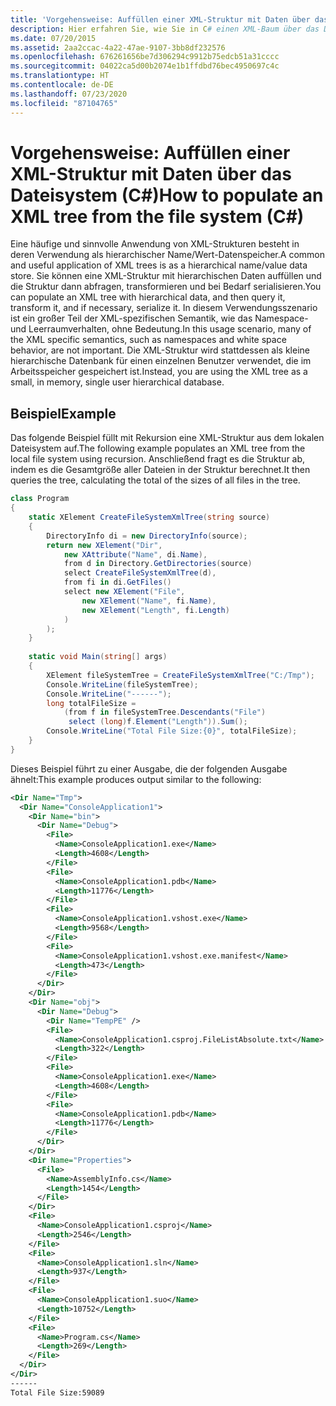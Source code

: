 ```yaml
---
title: 'Vorgehensweise: Auffüllen einer XML-Struktur mit Daten über das Dateisystem (C#)'
description: Hier erfahren Sie, wie Sie in C# einen XML-Baum über das Dateisystem mit Daten füllen. In diesem Beispiel wird XML-Code mit Daten gefüllt. Anschließend wird der Baum abgefragt, um die Gesamtgröße aller Dateien zu berechnen.
ms.date: 07/20/2015
ms.assetid: 2aa2ccac-4a22-47ae-9107-3bb8df232576
ms.openlocfilehash: 676261656be7d306294c9912b75edcb51a31cccc
ms.sourcegitcommit: 04022ca5d00b2074e1b1ffdbd76bec4950697c4c
ms.translationtype: HT
ms.contentlocale: de-DE
ms.lasthandoff: 07/23/2020
ms.locfileid: "87104765"
---
```

# <a name="how-to-populate-an-xml-tree-from-the-file-system-c"></a><span data-ttu-id="7d8c2-104">Vorgehensweise: Auffüllen einer XML-Struktur mit Daten über das Dateisystem (C#)</span><span class="sxs-lookup"><span data-stu-id="7d8c2-104">How to populate an XML tree from the file system (C#)</span></span>
<span data-ttu-id="7d8c2-105">Eine häufige und sinnvolle Anwendung von XML-Strukturen besteht in deren Verwendung als hierarchischer Name/Wert-Datenspeicher.</span><span class="sxs-lookup"><span data-stu-id="7d8c2-105">A common and useful application of XML trees is as a hierarchical name/value data store.</span></span> <span data-ttu-id="7d8c2-106">Sie können eine XML-Struktur mit hierarchischen Daten auffüllen und die Struktur dann abfragen, transformieren und bei Bedarf serialisieren.</span><span class="sxs-lookup"><span data-stu-id="7d8c2-106">You can populate an XML tree with hierarchical data, and then query it, transform it, and if necessary, serialize it.</span></span> <span data-ttu-id="7d8c2-107">In diesem Verwendungsszenario ist ein großer Teil der XML-spezifischen Semantik, wie das Namespace- und Leerraumverhalten, ohne Bedeutung.</span><span class="sxs-lookup"><span data-stu-id="7d8c2-107">In this usage scenario, many of the XML specific semantics, such as namespaces and white space behavior, are not important.</span></span> <span data-ttu-id="7d8c2-108">Die XML-Struktur wird stattdessen als kleine hierarchische Datenbank für einen einzelnen Benutzer verwendet, die im Arbeitsspeicher gespeichert ist.</span><span class="sxs-lookup"><span data-stu-id="7d8c2-108">Instead, you are using the XML tree as a small, in memory, single user hierarchical database.</span></span>  
  
## <a name="example"></a><span data-ttu-id="7d8c2-109">Beispiel</span><span class="sxs-lookup"><span data-stu-id="7d8c2-109">Example</span></span>  
 <span data-ttu-id="7d8c2-110">Das folgende Beispiel füllt mit Rekursion eine XML-Struktur aus dem lokalen Dateisystem auf.</span><span class="sxs-lookup"><span data-stu-id="7d8c2-110">The following example populates an XML tree from the local file system using recursion.</span></span> <span data-ttu-id="7d8c2-111">Anschließend fragt es die Struktur ab, indem es die Gesamtgröße aller Dateien in der Struktur berechnet.</span><span class="sxs-lookup"><span data-stu-id="7d8c2-111">It then queries the tree, calculating the total of the sizes of all files in the tree.</span></span>  
  
```csharp  
class Program  
{  
    static XElement CreateFileSystemXmlTree(string source)  
    {  
        DirectoryInfo di = new DirectoryInfo(source);  
        return new XElement("Dir",  
            new XAttribute("Name", di.Name),  
            from d in Directory.GetDirectories(source)  
            select CreateFileSystemXmlTree(d),  
            from fi in di.GetFiles()  
            select new XElement("File",  
                new XElement("Name", fi.Name),  
                new XElement("Length", fi.Length)  
            )  
        );  
    }  
  
    static void Main(string[] args)  
    {  
        XElement fileSystemTree = CreateFileSystemXmlTree("C:/Tmp");  
        Console.WriteLine(fileSystemTree);  
        Console.WriteLine("------");  
        long totalFileSize =  
            (from f in fileSystemTree.Descendants("File")  
             select (long)f.Element("Length")).Sum();  
        Console.WriteLine("Total File Size:{0}", totalFileSize);  
    }  
}  
```  
  
 <span data-ttu-id="7d8c2-112">Dieses Beispiel führt zu einer Ausgabe, die der folgenden Ausgabe ähnelt:</span><span class="sxs-lookup"><span data-stu-id="7d8c2-112">This example produces output similar to the following:</span></span>  
  
```xml  
<Dir Name="Tmp">  
  <Dir Name="ConsoleApplication1">  
    <Dir Name="bin">  
      <Dir Name="Debug">  
        <File>  
          <Name>ConsoleApplication1.exe</Name>  
          <Length>4608</Length>  
        </File>  
        <File>  
          <Name>ConsoleApplication1.pdb</Name>  
          <Length>11776</Length>  
        </File>  
        <File>  
          <Name>ConsoleApplication1.vshost.exe</Name>  
          <Length>9568</Length>  
        </File>  
        <File>  
          <Name>ConsoleApplication1.vshost.exe.manifest</Name>  
          <Length>473</Length>  
        </File>  
      </Dir>  
    </Dir>  
    <Dir Name="obj">  
      <Dir Name="Debug">  
        <Dir Name="TempPE" />  
        <File>  
          <Name>ConsoleApplication1.csproj.FileListAbsolute.txt</Name>  
          <Length>322</Length>  
        </File>  
        <File>  
          <Name>ConsoleApplication1.exe</Name>  
          <Length>4608</Length>  
        </File>  
        <File>  
          <Name>ConsoleApplication1.pdb</Name>  
          <Length>11776</Length>  
        </File>  
      </Dir>  
    </Dir>  
    <Dir Name="Properties">  
      <File>  
        <Name>AssemblyInfo.cs</Name>  
        <Length>1454</Length>  
      </File>  
    </Dir>  
    <File>  
      <Name>ConsoleApplication1.csproj</Name>  
      <Length>2546</Length>  
    </File>  
    <File>  
      <Name>ConsoleApplication1.sln</Name>  
      <Length>937</Length>  
    </File>  
    <File>  
      <Name>ConsoleApplication1.suo</Name>  
      <Length>10752</Length>  
    </File>  
    <File>  
      <Name>Program.cs</Name>  
      <Length>269</Length>  
    </File>  
  </Dir>  
</Dir>  
------  
Total File Size:59089  
```  
